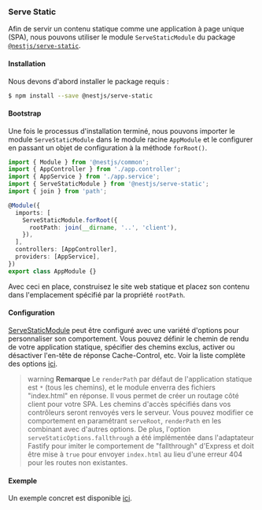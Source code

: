 ### Serve Static

Afin de servir un contenu statique comme une application à page unique (SPA), nous pouvons utiliser le module `ServeStaticModule` du package [`@nestjs/serve-static`](https://www.npmjs.com/package/@nestjs/serve-static).

#### Installation

Nous devons d'abord installer le package requis :

```bash
$ npm install --save @nestjs/serve-static
```

#### Bootstrap

Une fois le processus d'installation terminé, nous pouvons importer le module `ServeStaticModule` dans le module racine `AppModule` et le configurer en passant un objet de configuration à la méthode `forRoot()`.

```typescript
import { Module } from '@nestjs/common';
import { AppController } from './app.controller';
import { AppService } from './app.service';
import { ServeStaticModule } from '@nestjs/serve-static';
import { join } from 'path';

@Module({
  imports: [
    ServeStaticModule.forRoot({
      rootPath: join(__dirname, '..', 'client'),
    }),
  ],
  controllers: [AppController],
  providers: [AppService],
})
export class AppModule {}
```

Avec ceci en place, construisez le site web statique et placez son contenu dans l'emplacement spécifié par la propriété `rootPath`.

#### Configuration

[ServeStaticModule](https://github.com/nestjs/serve-static) peut être configuré avec une variété d'options pour personnaliser son comportement.
Vous pouvez définir le chemin de rendu de votre application statique, spécifier des chemins exclus, activer ou désactiver l'en-tête de réponse Cache-Control, etc. Voir la liste complète des options [ici](https://github.com/nestjs/serve-static/blob/master/lib/interfaces/serve-static-options.interface.ts).

> warning **Remarque** Le `renderPath` par défaut de l'application statique est `*` (tous les chemins), et le module enverra des fichiers "index.html" en réponse.
> Il vous permet de créer un routage côté client pour votre SPA. Les chemins d'accès spécifiés dans vos contrôleurs seront renvoyés vers le serveur.
> Vous pouvez modifier ce comportement en paramétrant `serveRoot`, `renderPath` en les combinant avec d'autres options.
> De plus, l'option `serveStaticOptions.fallthrough` a été implémentée dans l'adaptateur Fastify pour imiter le comportement de "fallthrough" d'Express et doit être mise à `true` pour envoyer `index.html` au lieu d'une erreur 404 pour les routes non existantes.

#### Exemple

Un exemple concret est disponible [ici](https://github.com/nestjs/nest/tree/master/sample/24-serve-static).
